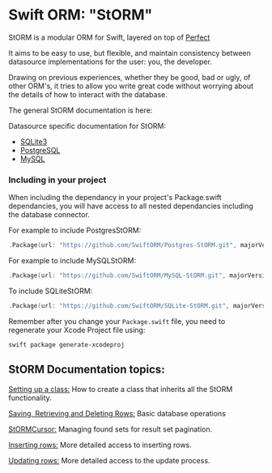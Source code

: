# Swift ORM: "StORM"

StORM is a modular ORM for Swift, layered on top of [Perfect](https://github.com/PerfectlySoft/Perfect)

It aims to be easy to use, but flexible, and maintain consistency between datasource implementations for the user: you, the developer. 

Drawing on previous experiences, whether they be good, bad or ugly, of other ORM's, it tries to allow you write great code without worrying about the details of how to interact with the database.

The general StORM documentation is here: 

Datasource specific documentation for StORM:

* [SQLite3](https://github.com/PerfectlySoft/PerfectDocs/blob/master/guide/StORM-SQLite.md)
* [PostgreSQL](https://github.com/PerfectlySoft/PerfectDocs/blob/master/guide/StORM-PostgreSQL.md)
* [MySQL](https://github.com/PerfectlySoft/PerfectDocs/blob/master/guide/StORM-MySQL.md)


### Including in your project

When including the dependancy in your project's Package.swift dependancies, you will have access to all nested dependancies including the database connector.

For example to include PostgresStORM:

``` swift
.Package(url: "https://github.com/SwiftORM/Postgres-StORM.git", majorVersion: 0, minor: 0)
```

For example to include MySQLStORM:

``` swift
.Package(url: "https://github.com/SwiftORM/MySQL-StORM.git", majorVersion: 0, minor: 0)
```

To include SQLiteStORM:

``` swift
.Package(url: "https://github.com/SwiftORM/SQLite-StORM.git", majorVersion: 0, minor: 0)
```

Remember after you change your `Package.swift` file, you need to regenerate your Xcode Project file using:

```
swift package generate-xcodeproj 
```

## StORM Documentation topics:

[Setting up a class:](https://github.com/PerfectlySoft/PerfectDocs/blob/master/guide/StORM-Setting-up-a-class.md) How to create a class that inherits all the StORM functionality.

[Saving, Retrieving and Deleting Rows:](https://github.com/PerfectlySoft/PerfectDocs/blob/master/guide/StORM-Saving-Retrieving-and-Deleting-Rows.md) Basic database operations

[StORMCursor:](https://github.com/PerfectlySoft/PerfectDocs/blob/master/guide/StORM-Cursor.md) Managing found sets for result set pagination.

[Inserting rows:](https://github.com/PerfectlySoft/PerfectDocs/blob/master/guide/StORM-Insert.md) More detailed access to inserting rows.

[Updating rows:](https://github.com/PerfectlySoft/PerfectDocs/blob/master/guide/StORM-Update.md) More detailed access to the update process.
